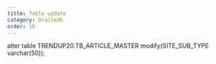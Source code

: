 ```yaml
---
title: Table update
category: Oracledb
order: 16
---
```


alter table TRENDUP20.TB_ARTICLE_MASTER modify(SITE_SUB_TYPE varchar(50));
